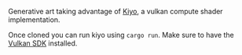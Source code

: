 Generative art taking advantage of [Kiyo](https://github.com/angelocarly/kiyo), a vulkan compute shader implementation.   

Once cloned you can run kiyo using `cargo run`. Make sure to have the [Vulkan SDK](https://vulkan.lunarg.com) installed.

